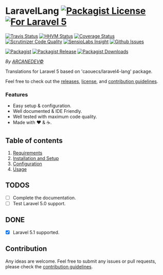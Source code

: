 # LaravelLang [![Packagist License][badge_license]](LICENSE.md) [![For Laravel 5][badge_laravel]](https://github.com/ARCANEDEV/LaravelLang#laravel-lang)

[![Travis Status][badge_build]](https://travis-ci.org/ARCANEDEV/LaravelLang)
[![HHVM Status][badge_hhvm]](http://hhvm.h4cc.de/package/arcanedev/laravel-lang)
[![Coverage Status][badge_coverage]](https://scrutinizer-ci.com/g/ARCANEDEV/LaravelLang/?branch=master)
[![Scrutinizer Code Quality][badge_quality]](https://scrutinizer-ci.com/g/ARCANEDEV/LaravelLang/?branch=master)
[![SensioLabs Insight][badge_insight]](https://insight.sensiolabs.com/projects/8ed2a842-3f4e-4422-a881-cf7eb72a595d)
[![Github Issues][badge_issues]](https://github.com/ARCANEDEV/LaravelLang/issues)

[![Packagist][badge_package]](https://packagist.org/packages/arcanedev/laravel-lang)
[![Packagist Release][badge_release]](https://packagist.org/packages/arcanedev/laravel-lang)
[![Packagist Downloads][badge_downloads]](https://packagist.org/packages/arcanedev/laravel-lang)

[badge_license]:   https://img.shields.io/packagist/l/arcanedev/laravel-lang.svg?style=flat-square
[badge_laravel]:   https://img.shields.io/badge/For%20Laravel-5.0%7C5.1-orange.svg?style=flat-square

[badge_build]:     https://img.shields.io/travis/ARCANEDEV/LaravelLang.svg?style=flat-square
[badge_hhvm]:      https://img.shields.io/hhvm/arcanedev/laravel-lang.svg?style=flat-square
[badge_coverage]:  https://img.shields.io/scrutinizer/coverage/g/ARCANEDEV/LaravelLang.svg?style=flat-square
[badge_quality]:   https://img.shields.io/scrutinizer/g/ARCANEDEV/LaravelLang.svg?style=flat-square
[badge_insight]:   https://img.shields.io/sensiolabs/i/8ed2a842-3f4e-4422-a881-cf7eb72a595d.svg?style=flat-square
[badge_issues]:    https://img.shields.io/github/issues/ARCANEDEV/LaravelLang.svg?style=flat-square

[badge_package]:   https://img.shields.io/badge/package-arcanedev/laravel-lang-blue.svg?style=flat-square
[badge_release]:   https://img.shields.io/packagist/v/arcanedev/laravel-lang.svg?style=flat-square
[badge_downloads]: https://img.shields.io/packagist/dt/arcanedev/laravel-lang.svg?style=flat-square

*By [ARCANEDEV&copy;](http://www.arcanedev.net/)*

Translations for Laravel 5 based on 'caouecs/laravel4-lang' package.

Feel free to check out the [releases](https://github.com/ARCANEDEV/LaravelLang/releases), [license](LICENSE.md), and [contribution guidelines](CONTRIBUTING.md).

### Features

  * Easy setup &amp; configuration.
  * Well documented &amp; IDE Friendly.
  * Well tested with maximum code quality.
  * Made with :heart: &amp; :coffee:.

## Table of contents

  1. [Requirements](_docs/1-Requirements.md)
  2. [Installation and Setup](_docs/2-Installation-and-Setup.md)
  3. [Configuration](_docs/3-Configuration.md)
  4. [Usage](_docs/4-Usage.md)

## TODOS

  - [ ] Complete the documentation.
  - [ ] Test Laravel 5.0 support.

## DONE

  - [x] Laravel 5.1 supported.

## Contribution

Any ideas are welcome. Feel free to submit any issues or pull requests, please check the [contribution guidelines](CONTRIBUTING.md).
